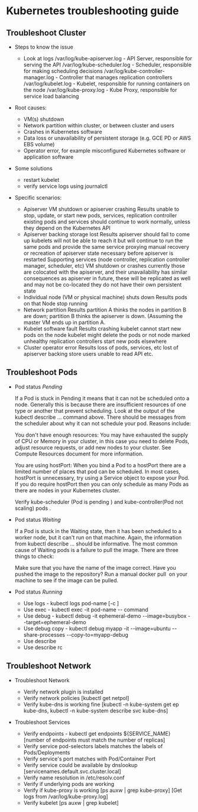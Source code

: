 # Kubernetes troubleshooting guide

## Troubleshoot Cluster
* Steps to know the issue
  * Look at logs
    /var/log/kube-apiserver.log - API Server, responsible for serving the API
    /var/log/kube-scheduler.log - Scheduler, responsible for making scheduling decisions
    /var/log/kube-controller-manager.log - Controller that manages replication controllers
    /var/log/kubelet.log - Kubelet, responsible for running containers on the node
    /var/log/kube-proxy.log - Kube Proxy, responsible for service load balancing
    
* Root causes:
  * VM(s) shutdown
  * Network partition within cluster, or between cluster and users
  * Crashes in Kubernetes software
  * Data loss or unavailability of persistent storage (e.g. GCE PD or AWS EBS volume)
  * Operator error, for example misconfigured Kubernetes software or application software
  
* Some solutions

  * restart kubelet
  * verify service logs using journalctl
  
* Specific scenarios:
    * Apiserver VM shutdown or apiserver crashing
        Results
            unable to stop, update, or start new pods, services, replication controller
            existing pods and services should continue to work normally, unless they depend on the Kubernetes API
    * Apiserver backing storage lost
        Results
            apiserver should fail to come up
            kubelets will not be able to reach it but will continue to run the same pods and provide the same service proxying
            manual recovery or recreation of apiserver state necessary before apiserver is restarted
            Supporting services (node controller, replication controller manager, scheduler, etc) VM shutdown or crashes
            currently those are colocated with the apiserver, and their unavailability has similar consequences as apiserver
            in future, these will be replicated as well and may not be co-located
            they do not have their own persistent state
   *  Individual node (VM or physical machine) shuts down
        Results
            pods on that Node stop running
    * Network partition
        Results
            partition A thinks the nodes in partition B are down; partition B thinks the apiserver is down. (Assuming the master VM ends up in partition A.
    * Kubelet software fault
        Results
            crashing kubelet cannot start new pods on the node
            kubelet might delete the pods or not
            node marked unhealthy
    replication controllers start new pods elsewhere
    * Cluster operator error
        Results
            loss of pods, services, etc
            lost of apiserver backing store
            users unable to read API
            etc.

## Troubleshoot Pods
* Pod status *Pending*
   
   If a Pod is stuck in Pending it means that it can not be scheduled onto a node. Generally this is because there are insufficient resources of one type or another that prevent scheduling. Look at the output of the kubectl describe ... command above. There should be messages from the scheduler about why it can not schedule your pod. Reasons include:

   You don't have enough resources: You may have exhausted the supply of CPU or Memory in your cluster, in this case you need to delete Pods, adjust resource requests, or add new nodes to your cluster. See Compute Resources document for more information.

   You are using hostPort: When you bind a Pod to a hostPort there are a limited number of places that pod can be scheduled. In most cases, hostPort is unnecessary, try using a Service object to expose your Pod. If you do require hostPort then you can only schedule as many Pods as there are nodes in your Kubernetes cluster.
   
   Verify kube-scheduler (Pod is pending ) and kube-controller(Pod not scaling) pods . 
   
* Pod status *Waiting*

   If a Pod is stuck in the Waiting state, then it has been scheduled to a worker node, but it can't run on that machine. Again, the information from kubectl describe ... should be informative. The most common cause of Waiting pods is a failure to pull the image. There are three things to check:

   Make sure that you have the name of the image correct.
   Have you pushed the image to the repository?
   Run a manual docker pull <image> on your machine to see if the image can be pulled.

* Pod status *Running*
   * Use logs       - kubectl logs pod-name [-c <container>]
   * Use exec       - kubectl exec -it pod-name -- command
   * Use debug      - kubectl debug -it ephemeral-demo --image=busybox --target=ephemeral-demo
   * Use debug copy - kubectl debug myapp -it --image=ubuntu --share-processes --copy-to=myapp-debug
   * Use describe 
   * Use describe rc <replication-controller>

## Troubleshoot Network

* Troubleshoot Network 
  
  * Verify network plugin is installed
  * Verify network policies [kubectl get netpol]
  * Verify kube-dns is working fine [kubectl -n kube-system get ep kube-dns, kubectl -n kube-system describe svc kube-dns]
  
  
* Troubleshoot Services

   * Verify endpoints     - kubectl get endpoints ${SERVICE_NAME} [number of endpoints must match the number of replicas]
   * Verify service pod-selectors labels matches the labels of Pods/Deployments
   * Verify service's port matches with Pod/Container Port
   * Verify service could be available by dnslookup [servicenames.default.svc.cluster.local]
   * Verify name resolution in /etc/resolv.conf
   * Verify if underlying pods are working
   * Verify if kube-proxy is working [ps auxw | grep kube-proxy] [Get logs from /var/log/kube-proxy.log]
   * Verify kubelet [ps auxw | grep kubelet]
